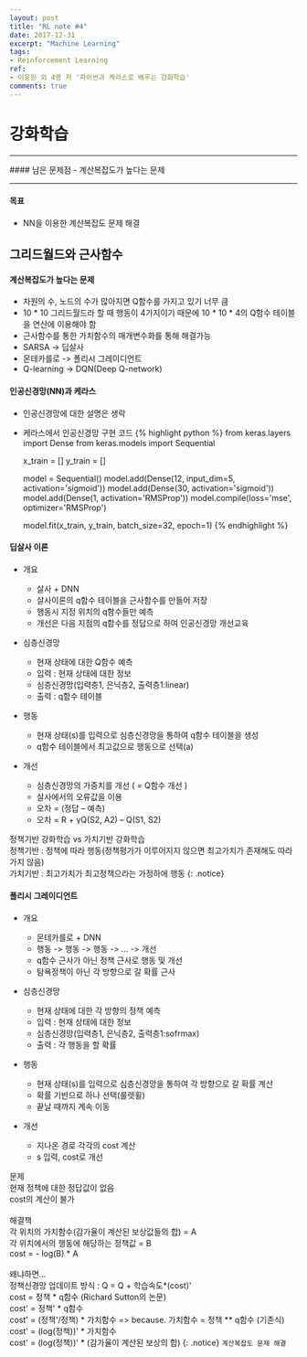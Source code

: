 ```yaml
---
layout: post
title: "RL note #4"
date: 2017-12-31
excerpt: "Machine Learning"
tags:
- Reinforcement Learning
ref:
- 이웅원 외 4명 저 '파이썬과 케라스로 배우는 강화학습'
comments: true
---
```


# 강화학습

<hr/>
#### 남은 문제점
- 계산복잡도가 높다는 문제

<hr/>

#### 목표
- NN을 이용한 계산복잡도 문제 해결

## 그리드월드와 근사함수
#### 계산복잡도가 높다는 문제
- 차원의 수, 노드의 수가 많아지면 Q함수를 가지고 있기 너무 큼
- 10 * 10 그리드월드라 할 때 행동이 4가지이기 때문에 10 * 10 * 4의 Q함수 테이블을 연산에 이용해야 함
- 근사함수를 통한 가치함수의 매개변수화를 통해 해결가능
- SARSA -> 딥살사
- 몬테카를로 -> 폴리시 그레이디언트
- Q-learning -> DQN(Deep Q-network)

#### 인공신경망(NN)과 케라스
- 인공신경망에 대한 설명은 생락
- 케라스에서 인공신경망 구현 코드
{% highlight python %}
  from keras.layers import Dense
  from keras.models import Sequential

  x_train = []
  y_train = []

  model = Sequential()
  model.add(Dense(12, input_dim=5, activation='sigmoid'))
  model.add(Dense(30, activation='sigmoid'))
  model.add(Dense(1, activation='RMSProp'))
  model.compile(loss='mse', optimizer='RMSProp')

  model.fit(x_train, y_train, batch_size=32, epoch=1)
{% endhighlight %}

#### 딥살사 이론
- 개요
  - 살사 + DNN
  - 살사이론의 q함수 테이블을 근사함수를 만들어 저장
  - 행동시 지정 위치의 q함수들만 예측
  - 개선은 다음 지점의 q함수를 정답으로 하여 인공신경망 개선교육


- 심층신경망
  - 현재 상태에 대한 Q함수 예측
  - 입력 : 현재 상태에 대한 정보
  - 심층신경망(입력층1, 은닉층2, 출력층1:linear)
  - 출력 : q함수 테이블


- 행동
  - 현재 상태(s)를 입력으로 심층신경망을 통하여 q함수 테이블을 생성
  - q함수 테이블에서 최고값으로 행동으로 선택(a)


- 개선
  - 심층신경망의 가중치를 개선 ( = Q함수 개선 )
  - 살사에서의 오류값을 이용
  - 오차 = (정답 – 예측)
  - 오차 = R + γQ(S2, A2) – Q(S1, S2)

정책기반 강화학습 vs 가치기반 강화학습<br>
정책기반 : 정책에 따라 행동(정책평가가 이루어지지 않으면 최고가치가 존재해도 따라가지 않음)<br>
가치기반 : 최고가치가 최고정책으라는 가정하에 행동
{: .notice}


#### 폴리시 그레이디언트
- 개요
  - 몬테카를로 + DNN
  - 행동 -> 행동 -> 행동 -> ... -> 개선
  - q함수 근사가 아닌 정책 근사로 행동 및 개선
  - 탐욕정책이 아닌 각 방향으로 갈 확률 근사


- 심층신경망
  - 현재 상태에 대한 각 방향의 정책 예측
  - 입력 : 현재 상태에 대한 정보
  - 심층신경망(입력층1, 은닉층2, 출력층1:sofrmax)
  - 출력 : 각 행동을 할 확률


- 행동
  - 현재 상태(s)를 입력으로 심층신경망을 통하여 각 방향으로 갈 확률 계산
  - 확률 기반으로 하나 선택(룰렛휠)
  - 끝날 때까지 계속 이동


- 개선
  - 지나온 경로 각각의 cost 계산
  - s 입력, cost로 개선


문제<br>
현재 정책에 대한 정답값이 없음<br>
cost의 계산이 불가<br><br>
해결책<br>
각 위치의 가치함수(감가율이 계산된 보상값들의 합) = A<br>
각 위치에서의 행동에 해당하는 정책값 = B<br>
cost = - log(B) * A<br><br>
왜냐하면...<br>
정책신경망 업데이트 방식 : Q = Q + 학습속도*(cost)'<br>
cost = 정책 * q함수 (Richard Sutton의 논문)<br>
cost' = 정책' * q함수<br>
cost' = (정책'/정책) * 가치함수 =>  because. 가치함수 = 정책 ** q함수 (기존식)<br>
cost' = (log(정책))' * 가치함수<br>
cost' = (log(정책))' * (감가율이 계산된 보상의 합)
{: .notice}
`계산복잡도 문제 해결`
